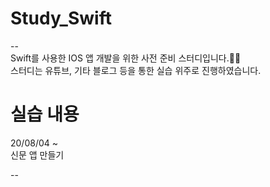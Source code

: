 # Study_Swift
--<br>
Swift를 사용한 IOS 앱 개발을 위한 사전 준비 스터디입니다.👩‍💻 <br>
스터디는 유튜브, 기타 블로그 등을 통한 실습 위주로 진행하였습니다.<br>


# 실습 내용 <br>

20/08/04 ~ <br>
신문 앱 만들기 <br>

--
